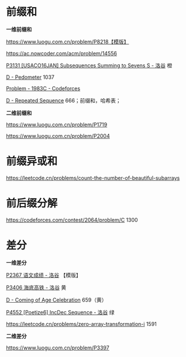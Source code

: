 

# 前缀和

**一维前缀和**

https://www.luogu.com.cn/problem/P8218【模版】

https://ac.nowcoder.com/acm/problem/14556



[P3131 [USACO16JAN] Subsequences Summing to Sevens S - 洛谷](https://www.luogu.com.cn/problem/P3131) 橙

[D - Pedometer](https://atcoder.jp/contests/abc367/tasks/abc367_d) 1037

[Problem - 1983C - Codeforces](https://codeforces.com/problemset/problem/1983/C) 

[D - Repeated Sequence](https://atcoder.jp/contests/abc384/tasks/abc384_d) 666；前缀和，哈希表；



**二维前缀和**

https://www.luogu.com.cn/problem/P1719

https://www.luogu.com.cn/problem/P2004



# 前缀异或和

https://leetcode.cn/problems/count-the-number-of-beautiful-subarrays	



# 前后缀分解

https://codeforces.com/contest/2064/problem/C	1300



# 差分

**一维差分**

[P2367 语文成绩 - 洛谷](https://www.luogu.com.cn/problem/P2367) 【模版】

[P3406 海底高铁 - 洛谷](https://www.luogu.com.cn/problem/P3406) 黄

[D - Coming of Age Celebration](https://atcoder.jp/contests/abc388/tasks/abc388_d) 659（黄）

[P4552 [Poetize6] IncDec Sequence - 洛谷](https://www.luogu.com.cn/problem/P4552) 绿

https://leetcode.cn/problems/zero-array-transformation-i	1591

**二维差分**

https://www.luogu.com.cn/problem/P3397


